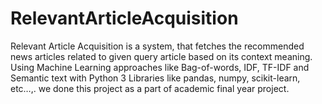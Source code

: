 # RelevantArticleAcquisition
Relevant Article Acquisition is a system, that fetches the recommended news articles related to given query article based on its context meaning. Using Machine Learning approaches like Bag-of-words, IDF, TF-IDF and Semantic text with Python 3 Libraries like pandas, numpy, scikit-learn, etc…,. we done this project as a part of academic final year project.
